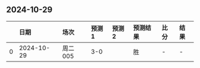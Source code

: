 

## 2024-10-29

|    | 日期       | 场次    | 预测1   | 预测2   | 预测结果   | 比分   | 结果   |
|---:|:-----------|:--------|:--------|:--------|:-----------|:-------|:-------|
|  0 | 2024-10-29 | 周二005 | 3-0     |         | 胜         | -      | -      |

